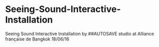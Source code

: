 # Seeing-Sound-Interactive-Installation
 Seeing Sound Interactive Installation by ##AUTOSAVE studio at Alliance française de Bangkok 18/06/16

